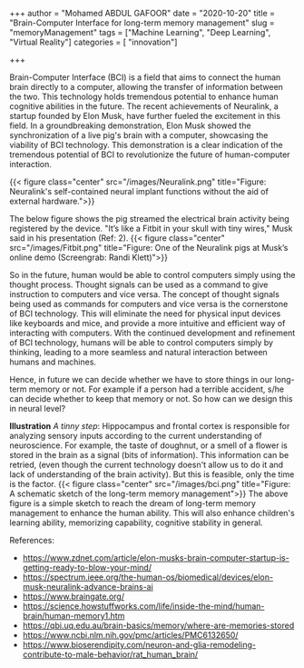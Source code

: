 +++
author = "Mohamed ABDUL GAFOOR"
date = "2020-10-20"
title = "Brain-Computer Interface for long-term memory management"
slug = "memoryManagement"
tags = ["Machine Learning", 
	"Deep Learning", 
	"Virtual Reality"]
categories = [
	"innovation"]

+++

Brain-Computer Interface (BCI) is a field that aims to connect the human brain directly to a computer, allowing the transfer of information between the two. This technology holds tremendous potential to enhance human cognitive abilities in the future. The recent achievements of Neuralink, a startup founded by Elon Musk, have further fueled the excitement in this field. In a groundbreaking demonstration, Elon Musk showed the synchronization of a live pig's brain with a computer, showcasing the viability of BCI technology. This demonstration is a clear indication of the tremendous potential of BCI to revolutionize the future of human-computer interaction.

{{< figure class="center" src="/images/Neuralink.png" title="Figure: Neuralink's self-contained neural implant functions without the aid of external hardware.">}}

The below figure shows the pig streamed the electrical brain activity being registered by the device. "It’s like a Fitbit in your skull with tiny wires," Musk  said in his presentation (Ref: 2). 
{{< figure class="center" src="/images/Fitbit.png" title="Figure: One of the Neuralink pigs at Musk’s online demo (Screengrab: Randi Klett)">}}


So in the future, human would be able to control computers simply using the thought process. Thought signals can be used as a command to give instruction to computers and vice versa. The concept of thought signals being used as commands for computers and vice versa is the cornerstone of BCI technology. This will eliminate the need for physical input devices like keyboards and mice, and provide a more intuitive and efficient way of interacting with computers. With the continued development and refinement of BCI technology, humans will be able to control computers simply by thinking, leading to a more seamless and natural interaction between humans and machines.

Hence, in future we can decide whether we have to store things in our long-term memory or not. For example if a person had a terrible accident, s/he can decide whether to keep that memory or not. So how can we design this in neural level?

**Illustration**
_A tinny step_: Hippocampus and frontal cortex is responsible for analyzing sensory inputs according to the current understanding of neuroscience. For example, the taste of doughnut, or a smell of a flower is stored in the brain as a signal (bits of information). This information can be retried, (even though the current technology doesn't allow us to do it and lack of understanding of the brain activity). But this is feasible, only the time is the factor. 
{{< figure class="center" src="/images/bci.png" title="Figure: A schematic sketch of the long-term memory management">}}
The above figure is a simple sketch to reach the dream of long-term memory management to enhance the human ability. This will also enhance children's learning ability, memorizing capability, cognitive stability in general.

References:

* https://www.zdnet.com/article/elon-musks-brain-computer-startup-is-getting-ready-to-blow-your-mind/ 
* https://spectrum.ieee.org/the-human-os/biomedical/devices/elon-musk-neuralink-advance-brains-ai 
* https://www.braingate.org/ 
* https://science.howstuffworks.com/life/inside-the-mind/human-brain/human-memory1.htm 
* https://qbi.uq.edu.au/brain-basics/memory/where-are-memories-stored 
* https://www.ncbi.nlm.nih.gov/pmc/articles/PMC6132650/ 
* https://www.bioserendipity.com/neuron-and-glia-remodeling-contribute-to-male-behavior/rat_human_brain/ 

